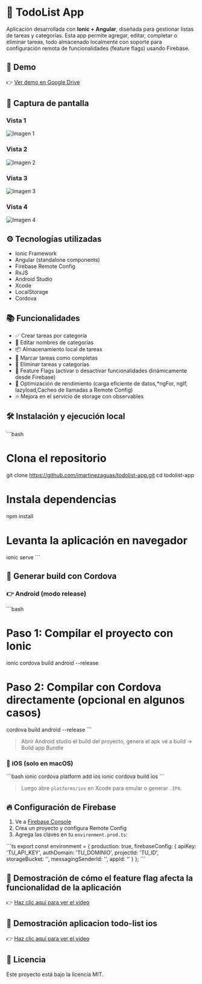 # 📝 TodoList App

Aplicación desarrollada con **Ionic + Angular**, diseñada para gestionar listas de tareas y categorías. Esta app permite agregar, editar, completar o eliminar tareas, todo almacenado localmente con soporte para configuración remota de funcionalidades (feature flags) usando Firebase.

## 🚀 Demo

👉 [Ver demo en Google Drive](https://drive.google.com/drive/folders/1ZhyRhJ5yiiPPh5tr0_bv8OSriGDksIQp?usp=drive_link)

## 📸 Captura de pantalla

### Vista 1
![Imagen 1](src/assets/image/Imag1.png)

### Vista 2
![Imagen 2](src/assets/image/Imag2.png)

### Vista 3
![Imagen 3](src/assets/image/img3.png)

### Vista 4
![Imagen 4](src/assets/image/Img4.png)

## ⚙️ Tecnologías utilizadas

- Ionic Framework
- Angular (standalone components)
- Firebase Remote Config
- RxJS
- Android Studio
- Xcode
- LocalStorage
- Cordova

## 📚 Funcionalidades

- ✅ Crear tareas por categoría
- 📝 Editar nombres de categorías
- 📦 Almacenamiento local de tareas
- 🔁 Marcar tareas como completas
- 🧹 Eliminar tareas y categorías
- 🔄 Feature Flags (activar o desactivar funcionalidades dinámicamente desde Firebase)
- 🚀 Optimización de rendimiento (carga eficiente de datos,*ngFor, ngIf, lazyload,Cacheo de llamadas a Remote Config)
- 🔥 Mejora en el servicio de storage con observables

## 🛠️ Instalación y ejecución local

\`\`\`bash
# Clona el repositorio
git clone https://github.com/imartinezaguas/todolist-app.git
cd todolist-app

# Instala dependencias
npm install

# Levanta la aplicación en navegador
ionic serve
\`\`\`

## 📲 Generar build con Cordova

### 👉 Android (modo release)

\`\`\`bash
# Paso 1: Compilar el proyecto con Ionic
ionic cordova build android --release

# Paso 2: Compilar con Cordova directamente (opcional en algunos casos)
cordova build android --release
\`\`\`

> Abrir Android studio el build del proyecto, genera el apk ve a build -> Build app Bundle 

### 🍎 iOS (solo en macOS)

\`\`\`bash
ionic cordova platform add ios
ionic cordova build ios
\`\`\`

> Luego abre `platforms/ios` en Xcode para emular o generar `.IPA`.

## 🔥 Configuración de Firebase

1. Ve a [Firebase Console](https://console.firebase.google.com/)
2. Crea un proyecto y configura Remote Config
3. Agrega las claves en tu `environment.prod.ts`:

\`\`\`ts
export const environment = {
  production: true,
  firebaseConfig: {
    apiKey: 'TU_API_KEY',
    authDomain: 'TU_DOMINIO',
    projectId: 'TU_ID',
    storageBucket: '',
    messagingSenderId: '',
    appId: ''
  }
};
\`\`\`

## 🎥 Demostración de cómo el feature flag afecta la funcionalidad de la aplicación

👉 [Haz clic aquí para ver el video](https://youtu.be/yfvSrDuhPsU)


## 🎥 Demostración aplicacion todo-list ios

👉 [Haz clic aquí para ver el video](https://youtu.be/gS2hxDKFv1I)


## 📄 Licencia

Este proyecto está bajo la licencia MIT.
